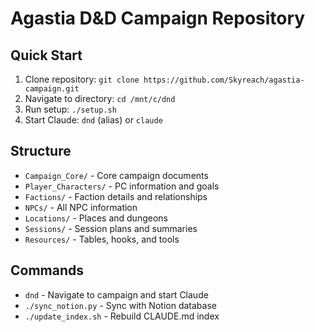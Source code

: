 # Agastia D&D Campaign Repository

## Quick Start
1. Clone repository: `git clone https://github.com/Skyreach/agastia-campaign.git`
2. Navigate to directory: `cd /mnt/c/dnd`
3. Run setup: `./setup.sh`
4. Start Claude: `dnd` (alias) or `claude`

## Structure
- `Campaign_Core/` - Core campaign documents
- `Player_Characters/` - PC information and goals
- `Factions/` - Faction details and relationships
- `NPCs/` - All NPC information
- `Locations/` - Places and dungeons
- `Sessions/` - Session plans and summaries
- `Resources/` - Tables, hooks, and tools

## Commands
- `dnd` - Navigate to campaign and start Claude
- `./sync_notion.py` - Sync with Notion database
- `./update_index.sh` - Rebuild CLAUDE.md index